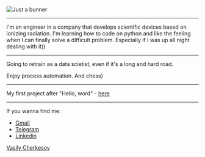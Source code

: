 ![Just a bunner](https://user-images.githubusercontent.com/91522891/161520646-6046cacb-173b-4ba0-8198-030147ca2845.png)
___
I'm an engineer in a company that develops scientific devices based on ionizing radiation. I'm learning how to code on python and like the feeling when I can finally solve a difficult problem. Especially if I was up all night dealing with it))
___
Going to retrain as a data scietist, even if it's a long and hard road.

Enjoy process automation. And chess)
___
My first project after "Hello, word" - [here](https://github.com/cherkesovbasil/Processing_of_diffractogram_data)
___
If you wanna find me:
* [Gmail](mailto:cherkesovbasil@gmail.com)
* [Telegram](https://t.me/Ch_Basil)
* [Linkedin](https://www.linkedin.com/in/cherkesovbasil/)

<script src="https://platform.linkedin.com/badges/js/profile.js" async defer type="text/javascript"></script>
<div class="badge-base LI-profile-badge" data-locale="ru_RU" data-size="large" data-theme="dark" data-type="HORIZONTAL" data-vanity="cherkesovbasil" data-version="v1"><a class="badge-base__link LI-simple-link" href="https://by.linkedin.com/in/cherkesovbasil?trk=profile-badge">Vasily Cherkesov</a></div>
              
              
